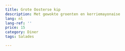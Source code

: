 ```yaml
---
title: Grote Oosterse kip
description: Met gewokte groenten en kerriemayonaise
lang: nl
lang-ref: ''
price: 15
category: Diner
tags: Salades

---
```

